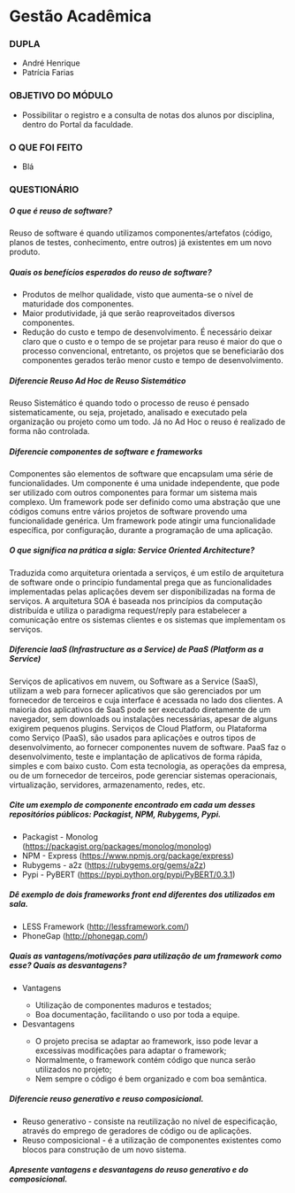 Gestão Acadêmica
===============

### DUPLA
- André Henrique
- Patrícia Farias

### OBJETIVO DO MÓDULO
- Possibilitar o registro e a consulta de notas dos alunos por disciplina, dentro do Portal da faculdade.

### O QUE FOI FEITO
- Blá

### QUESTIONÁRIO
	
##### O que é reuso de software?
Reuso de software é quando utilizamos componentes/artefatos (código, planos de testes, conhecimento, entre outros) já existentes em um novo produto.

##### Quais os benefícios esperados do reuso de software?
- Produtos de melhor qualidade, visto que aumenta-se o nível de maturidade dos componentes.
- Maior produtividade, já que serão reaproveitados diversos componentes.
- Redução do custo e tempo de desenvolvimento. É necessário deixar claro que o custo e o tempo de se projetar para reuso é maior do que o processo convencional, entretanto, os projetos que se beneficiarão dos componentes gerados terão menor custo e tempo de desenvolvimento.

##### Diferencie Reuso Ad Hoc de Reuso Sistemático
Reuso Sistemático é quando todo o processo de reuso é pensado sistematicamente, ou seja, projetado, analisado e executado pela organização ou projeto como um todo.
Já no Ad Hoc o reuso é realizado de forma não controlada. 

##### Diferencie componentes de software e frameworks
Componentes são elementos de software que encapsulam uma série de funcionalidades. Um componente é uma unidade independente, que pode ser utilizado com outros componentes para formar um sistema mais complexo.
Um framework pode ser definido como uma abstração que une códigos comuns entre vários projetos de software provendo uma funcionalidade genérica. Um framework pode atingir uma funcionalidade específica, por configuração, durante a programação de uma aplicação.

##### O que significa na prática a sigla: Service Oriented Architecture?
Traduzida como arquitetura orientada a serviços, é um estilo de arquitetura de software onde o princípio fundamental prega que as funcionalidades implementadas pelas aplicações devem ser disponibilizadas na forma de serviços. A arquitetura SOA é baseada nos princípios da computação distribuída e utiliza o paradigma request/reply para estabelecer a comunicação entre os sistemas clientes e os sistemas que implementam os serviços.

##### Diferencie IaaS (Infrastructure as a Service) de PaaS (Platform as a Service)
Serviços de aplicativos em nuvem, ou Software as a Service (SaaS), utilizam a web para fornecer aplicativos que são gerenciados por um fornecedor de terceiros e cuja interface é acessada no lado dos clientes. A maioria dos aplicativos de SaaS pode ser executado diretamente de um navegador, sem downloads ou instalações necessárias, apesar de alguns exigirem pequenos plugins.
Serviços de Cloud Platform, ou Plataforma como Serviço (PaaS), são usados ​​para aplicações e outros tipos de desenvolvimento, ao fornecer componentes nuvem de software. PaaS faz o desenvolvimento, teste e implantação de aplicativos de forma rápida, simples e com baixo custo. Com esta tecnologia, as operações da empresa, ou de um fornecedor de terceiros, pode gerenciar sistemas operacionais, virtualização, servidores, armazenamento, redes, etc.

##### Cite um exemplo de componente encontrado em cada um desses repositórios públicos: Packagist, NPM, Rubygems, Pypi.
- Packagist - Monolog (https://packagist.org/packages/monolog/monolog)
- NPM - Express (https://www.npmjs.org/package/express)
- Rubygems - a2z (https://rubygems.org/gems/a2z)
- Pypi - PyBERT (https://pypi.python.org/pypi/PyBERT/0.3.1)

##### Dê exemplo de dois frameworks front end diferentes dos utilizados em sala.
- LESS Framework (http://lessframework.com/)
- PhoneGap (http://phonegap.com/)

##### Quais as vantagens/motivações para utilização de um framework como esse? Quais as desvantagens?
<ul>
	<li>Vantagens</li>
		<ul>
			<li>Utilização de componentes maduros e testados;</li>
			<li>Boa documentação, facilitando o uso por toda a equipe.</li>
		</ul>
	<li>Desvantagens</li>
		<ul>
			<li>O projeto precisa se adaptar ao framework, isso pode levar a excessivas modificações para adaptar o framework;</li>
			<li>Normalmente, o framework contém código que nunca serão utilizados no projeto;</li>
			<li>Nem sempre o código é bem organizado e com boa semântica.</li>
		</ul>
</ul>

##### Diferencie reuso generativo e reuso composicional.
- Reuso generativo - consiste na reutilização no nível de especificação, através do emprego de geradores de código ou de aplicações.
- Reuso composicional - é a utilização de componentes existentes como blocos para construção de um novo sistema.

##### Apresente vantagens e desvantagens do reuso generativo e do composicional.
